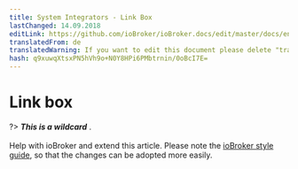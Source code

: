```yaml
---
title: System Integrators - Link Box
lastChanged: 14.09.2018
editLink: https://github.com/ioBroker/ioBroker.docs/edit/master/docs/en/integrators/linkbox.md
translatedFrom: de
translatedWarning: If you want to edit this document please delete "translatedFrom" field, elsewise this document will be translated automatically again
hash: q9xuwqXtsxPN5hVh9o+N0Y8HPi6PMbtrnin/0oBcI7E=
---
```

# Link box
?> ***This is a wildcard*** . <br><br> Help with ioBroker and extend this article. Please note the [ioBroker style guide](community/styleguidedoc), so that the changes can be adopted more easily.